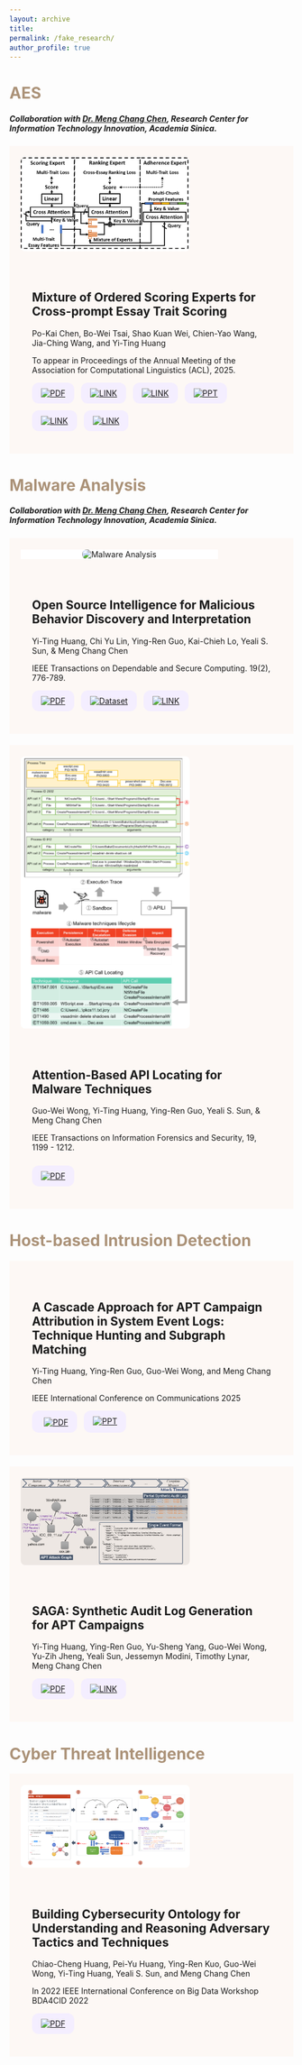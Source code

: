 ```yaml
---
layout: archive
title: 
permalink: /fake_research/
author_profile: true
---
```


<!-- 第一個區塊：MOOSE -->
<div>
  <h1 style="color:#AB9278;">AES</h1>
  <h5>Collaboration with <a href="https://homepage.iis.sinica.edu.tw/pages/mcc/index_en.html">Dr. Meng Chang Chen</a>, Research Center for Information Technology Innovation, Academia Sinica.</h5>
</div>
<div style="display: flex; align-items: center; gap: 20px; flex-wrap: wrap; background:#FDF8F5; padding: 20px; margin-bottom: 20px; min-height: 250px;">
  <div style="width: 40%; min-width: 300px; display: flex; justify-content: center; align-items: center;">
    <img class="thumbnail" src="/images/moose.png" alt="Moose Project"
     style="align-self: center; width: auto; height: auto; max-width: 100%; max-height: 300px; cursor: pointer; border-radius: 8px;">
  </div>
  <div style="flex: 1; min-width: 250px; padding: 20px;">
    <h2 style="font-weight: bold;">Mixture of Ordered Scoring Experts for Cross-prompt Essay Trait Scoring</h2>
    <p>Po-Kai Chen, Bo-Wei Tsai, Shao Kuan Wei, Chien-Yao Wang, Jia-Ching Wang, and Yi-Ting Huang</p>
    <p>To appear in Proceedings of the Annual Meeting of the Association for Computational Linguistics (ACL), 2025.</p>
    <div style="display: flex; flex-wrap: wrap; gap: 12px; margin-top: 10px;">
      <!-- PDF連結 -->
      <a href="https://antslabtw.github.io/files/ACL2025_AES__MOOSE__camera_ready_.pdf" target="_blank" style="background: #f4eeff; padding: 10px 16px; border-radius: 12px;"><img src="https://cdn-icons-png.flaticon.com/512/337/337946.png" alt="PDF" width="24"></a>
      <!-- YT連結 -->
      <a href="https://youtu.be/6zLJOUHe5HI" target="_blank" style="background: #f4eeff; padding: 10px 16px; border-radius: 12px;"><img width="30" height="30" src="https://img.icons8.com/?size=100&id=19318&format=png&color=000000" alt="LINK"/></a>
      <!-- POSTER連結 -->
      <a href="/files/MOOSE_ACL25_POSTER_YT.pdf" target="_blank" style="background: #f4eeff; padding: 10px 16px; border-radius: 12px;"><img width="30" height="30" src="https://img.icons8.com/?size=100&id=qD08hnhP3M8R&format=png&color=000000" alt="LINK"/></a>
      <!-- PPT連結 -->
      <a href="/files/MOOSE_ACL25_slide_YT_v7 (2).pdf" target="_blank" style="background: #f4eeff; padding: 10px 16px; border-radius: 12px;"><img width="30" height="30" src="https://img.icons8.com/officexs/30/ppt.png" alt="PPT"/></a>
      <!-- 網頁連結一 -->
      <a href="https://github.com/antslabtw/MOOSE-AES" target="_blank" style="background: #f4eeff; padding: 10px 16px; border-radius: 12px;"><img width="30" height="30" src="https://img.icons8.com/external-wanicon-lineal-color-wanicon/30/external-link-user-interface-wanicon-lineal-color-wanicon.png" alt="LINK"/></a>
      <!-- 網頁連結二 -->
      <a href="https://antslabtw.github.io/MOOSE/" target="_blank" style="background: #f4eeff; padding: 10px 16px; border-radius: 12px;"><img width="30" height="30" src="https://img.icons8.com/external-wanicon-lineal-color-wanicon/30/external-link-user-interface-wanicon-lineal-color-wanicon.png" alt="LINK"/></a>
    </div>
  </div>
</div>

<!-- 第二個區塊：MAMBA -->
<div>
  <h1 style="color:#AB9278;">Malware Analysis</h1>
  <h5>Collaboration with <a href="https://homepage.iis.sinica.edu.tw/pages/mcc/index_en.html">Dr. Meng Chang Chen</a>, Research Center for Information Technology Innovation, Academia Sinica.</h5>
</div>
<div style="display: flex; align-items: center; gap: 20px; flex-wrap: wrap; background:#FDF8F5; padding: 20px; margin-bottom: 20px; min-height: 250px;">
  <div style="width: 40%; min-width: 350px; display: flex; justify-content: center; align-items: center;background: white;">
    <img class="thumbnail" src="/images/Malware_Analysis.png" alt="Malware Analysis" style="width: auto; height: auto; max-width: 100%; max-height: 100%; cursor: pointer; border-radius: 8px;">
  </div>
  <div style="flex: 1; min-width: 250px; padding: 20px;">
    <h2 style="font-weight: bold;">Open Source Intelligence for Malicious Behavior Discovery and Interpretation</h2>
    <p>Yi-Ting Huang, Chi Yu Lin, Ying-Ren Guo, Kai-Chieh Lo, Yeali S. Sun, & Meng Chang Chen</p>
    <p>IEEE Transactions on Dependable and Secure Computing. 19(2), 776-789.</p>
    <div style="display: flex; flex-wrap: wrap; gap: 12px; margin-top: 10px;">
      <a href="https://ieeexplore.ieee.org/stamp/stamp.jsp?tp=&arnumber=9566808" target="_blank" style="background: #f4eeff; padding: 10px 16px; border-radius: 12px;"><img src="https://cdn-icons-png.flaticon.com/512/337/337946.png" alt="PDF" width="24"></a>
      <a href="https://github.com/ythuang-tw/MAMBA" target="_blank" style="background: #f4eeff; padding: 10px 16px; border-radius: 12px;"><img src="https://img.icons8.com/?size=100&id=RaqQIdZmC624&format=png&color=000000" alt="Dataset" width="24"></a>
      <a href="https://www.mambaplus.tw/" target="_blank" style="background: #f4eeff; padding: 10px 16px; border-radius: 12px;"><img width="30" height="30" src="https://img.icons8.com/external-wanicon-lineal-color-wanicon/30/external-link-user-interface-wanicon-lineal-color-wanicon.png" alt="LINK"/></a>
    </div>
  </div>
</div>

<!-- 第三個區塊：APILI -->
<div style="display: flex; align-items: center; gap: 20px; flex-wrap: wrap; background:#FDF8F5; padding: 20px; margin-bottom: 20px; min-height: 250px;">
  <div style="width: 40%; min-width: 300px; display: flex; justify-content: center; align-items: center;">
    <img class="thumbnail" src="/images/APILI.png" alt="APILI" style="align-self: center; width: auto; height: auto; max-width: 100%; max-height: 500px; cursor: pointer; border-radius: 8px;">
  </div>
  <div style="flex: 1; min-width: 250px; padding: 20px;">
    <h2 style="font-weight: bold;">Attention-Based API Locating for Malware Techniques</h2>
    <p>Guo-Wei Wong, Yi-Ting Huang, Ying-Ren Guo, Yeali S. Sun, & Meng Chang Chen</p>
    <p>IEEE Transactions on Information Forensics and Security, 19, 1199 - 1212.</p>
    <a href="https://ieeexplore.ieee.org/stamp/stamp.jsp?tp=&arnumber=10309174&tag=1" target="_blank" style="background: #f4eeff; padding: 10px 16px; border-radius: 12px; display: inline-block; margin-top: 10px;"><img src="https://cdn-icons-png.flaticon.com/512/337/337946.png" alt="PDF" width="24"></a>
  </div>
</div>

<div>
  <h1 style="color:#AB9278;">Host-based Intrusion Detection</h1>
</div>

<!-- 第四個區塊：SFM -->
<div style="display: flex; align-items: flex-start; gap: 20px; flex-wrap: wrap; background:#FDF8F5; padding: 20px; margin-bottom: 20px;">
  <div style="flex: 1; min-width: 250px; padding: 20px;">
    <h2 style="font-weight: bold;">A Cascade Approach for APT Campaign Attribution in System Event Logs: Technique Hunting and Subgraph Matching</h2>
    <p>Yi-Ting Huang, Ying-Ren Guo, Guo-Wei Wong, and Meng Chang Chen</p>
    <p>IEEE International Conference on Communications 2025</p>
    <div style="display: flex; flex-wrap: wrap; gap: 12px; margin-top: 10px;">
      <a href="https://arxiv.org/pdf/2410.22602" target="_blank" style="background: #f4eeff; padding: 10px 16px; border-radius: 12px;">
        <img width="30" height="30" src="https://cdn-icons-png.flaticon.com/512/337/337946.png" alt="PDF" style="vertical-align:middle; margin-left: 5px;" />
      </a><a href="https://antslabtw.github.io/files/[ICC]SFM_ythuang_20250609_final.pdf" target="_blank" style="background: #f4eeff; padding: 10px 16px; border-radius: 12px;">
        <img width="30" height="30" src="https://img.icons8.com/officexs/30/ppt.png" alt="PPT"/>
      </a>
</div>

  </div>
</div>

<!-- 第五個區塊：SAGA -->
<div style="display: flex; align-items: center; gap: 20px; flex-wrap: wrap; background:#FDF8F5; padding: 20px; margin-bottom: 20px; min-height: 250px;">
  <div style="width: 40%; min-width: 300px; display: flex; justify-content: center; align-items: center;">
    <img class="thumbnail" src="/images/SAGA.png" alt="SAGA" style="width: auto; height: auto; max-width: 100%; max-height: 70%; cursor: pointer; border-radius: 8px;">
  </div>
  <div style="flex: 1; min-width: 250px; padding: 20px;">
    <h2 style="font-weight: bold;">SAGA: Synthetic Audit Log Generation for APT Campaigns</h2>
    <p>Yi-Ting Huang, Ying-Ren Guo, Yu-Sheng Yang, Guo-Wei Wong, Yu-Zih Jheng, Yeali Sun, Jessemyn Modini, Timothy Lynar, Meng Chang Chen</p>
    <div style="display: flex; flex-wrap: wrap; gap: 12px; margin-top: 10px;">
      <a href="https://arxiv.org/pdf/2411.13138" target="_blank" style="background: #f4eeff; padding: 10px 16px; border-radius: 12px;"><img src="https://cdn-icons-png.flaticon.com/512/337/337946.png" alt="PDF" width="24"></a>
      <a href="https://saga-tw.github.io/dataset" target="_blank" style="background: #f4eeff; padding: 10px 16px; border-radius: 12px;"><img width="30" height="30" src="https://img.icons8.com/external-wanicon-lineal-color-wanicon/30/external-link-user-interface-wanicon-lineal-color-wanicon.png" alt="LINK"/></a>
    </div>
  </div>
</div>

<!-- CTI -->
<div>
  <h1 style="color:#AB9278;">Cyber Threat Intelligence</h1>
</div>
<div style="display: flex; align-items: center; gap: 20px; flex-wrap: wrap; background:#FDF8F5; padding: 20px; margin-bottom: 20px; min-height: 250px;">
  <div style="width: 40%; min-width: 300px; display: flex; justify-content: center; align-items: center;">
    <img class="thumbnail" src="images/Cybersecurity.png" alt="CTI" style="width: auto; height: auto; max-width: 100%; max-height: 70%; cursor: pointer; border-radius: 8px;">
  </div>
  <div style="flex: 1; min-width: 250px; padding: 20px;">
    <h2 style="font-weight: bold;">Building Cybersecurity Ontology for Understanding and Reasoning Adversary Tactics and Techniques</h2>
    <p>Chiao-Cheng Huang, Pei-Yu Huang, Ying-Ren Kuo, Guo-Wei Wong, Yi-Ting Huang, Yeali S. Sun, and Meng Chang Chen</p>
    <p>In 2022 IEEE International Conference on Big Data Workshop BDA4CID 2022</p>
    <div style="display: flex; flex-wrap: wrap; gap: 12px; margin-top: 10px;">
      <a href="https://ieeexplore.ieee.org/stamp/stamp.jsp?tp=&arnumber=10021134" target="_blank" style="background: #f4eeff; padding: 10px 16px; border-radius: 12px;"><img src="https://cdn-icons-png.flaticon.com/512/337/337946.png" alt="PDF" width="24"></a>
    </div>
  </div>
</div>


<!-- Modal 放大圖片 -->
<div id="modal" style="display: none; position: fixed; top: 0; left: 0; width: 100vw; height: 100vh; background-color: white; z-index: 9999; justify-content: center; align-items: center; flex-direction: column;">
  <span id="modalClose" style="position: absolute; top: 20px; right: 30px; font-size: 36px; color: black; cursor: pointer;">&times;</span>
  <img id="modalImage" style="max-width: 90%; max-height: 90%; border-radius: 10px;">
</div>

<script>
document.addEventListener("DOMContentLoaded", function () {
  const modal = document.getElementById("modal");
  const modalImg = document.getElementById("modalImage");
  const closeBtn = document.getElementById("modalClose");

  document.querySelectorAll(".thumbnail").forEach(img => {
    img.onclick = function () {
      modalImg.src = this.src;
      modal.style.display = "flex";
    };
  });

  closeBtn.onclick = function () {
    modal.style.display = "none";
  };

  modal.onclick = function (e) {
    if (e.target === modal) {
      modal.style.display = "none";
    }
  };
});
</script>

<style>
  .image-block {
    width: 40%;
    min-width: 300px;
    display: flex;
    justify-content: center;
    align-items: center;
  }
  .thumbnail {
    width: auto;
    height: auto;
    max-width: 100%;
    max-height: 300px;
    cursor: pointer;
    border-radius: 8px;
  }
  .thumbnail-apili {
    max-height: 220px !important;
  }
</style>
